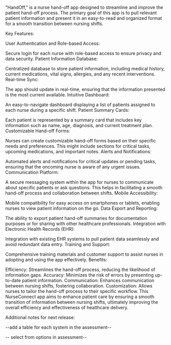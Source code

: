 "HandOff," is a nurse hand-off app designed to streamline and improve the patient hand-off process. The primary goal of this app is to pull relevant patient information and present it in an easy-to-read and organized format for a smooth transition between nursing shifts.

Key Features:

User Authentication and Role-based Access:

Secure login for each nurse with role-based access to ensure privacy and data security.
Patient Information Database:

Centralized database to store patient information, including medical history, current medications, vital signs, allergies, and any recent interventions.
Real-time Sync:

The app should update in real-time, ensuring that the information presented is the most current available.
Intuitive Dashboard:

An easy-to-navigate dashboard displaying a list of patients assigned to each nurse during a specific shift.
Patient Summary Cards:

Each patient is represented by a summary card that includes key information such as name, age, diagnosis, and current treatment plan.
Customizable Hand-off Forms:

Nurses can create customizable hand-off forms based on their specific needs and preferences. This might include sections for critical tasks, upcoming medications, and important notes.
Alerts and Notifications:

Automated alerts and notifications for critical updates or pending tasks, ensuring that the oncoming nurse is aware of any urgent issues.
Communication Platform:

A secure messaging system within the app for nurses to communicate about specific patients or ask questions. This helps in facilitating a smooth hand-off process and collaboration between shifts.
Mobile Accessibility:

Mobile compatibility for easy access on smartphones or tablets, enabling nurses to view patient information on the go.
Data Export and Reporting:

The ability to export patient hand-off summaries for documentation purposes or for sharing with other healthcare professionals.
Integration with Electronic Health Records (EHR):

Integration with existing EHR systems to pull patient data seamlessly and avoid redundant data entry.
Training and Support:

Comprehensive training materials and customer support to assist nurses in adopting and using the app effectively.
Benefits:

Efficiency: Streamlines the hand-off process, reducing the likelihood of information gaps.
Accuracy: Minimizes the risk of errors by presenting up-to-date patient information.
Communication: Enhances communication between nursing shifts, fostering collaboration.
Customization: Allows nurses to tailor the hand-off process to their specific workflow.
This NurseConnect app aims to enhance patient care by ensuring a smooth transition of information between nursing shifts, ultimately improving the overall efficiency and effectiveness of healthcare delivery.



Additional notes for next release:

--add a table for each system in the assessment--

-- select from options in assessment--




